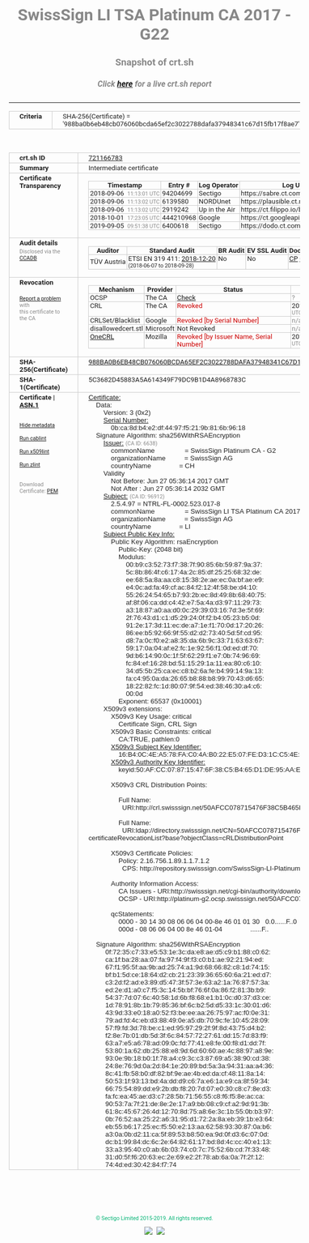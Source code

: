 # SwissSign LI TSA Platinum CA 2017 - G22
### Snapshot of crt.sh
##### Click [here](https://crt.sh/?q=988BA0B6EB48CB076060BCDA65EF2C3022788DAFA37948341C67D15FB17F8AE7) for a live crt.sh report

---
<!DOCTYPE HTML PUBLIC "-//W3C//DTD HTML 4.0 Transitional//EN">
<HTML>
<HEAD>
  <META http-equiv="Content-Type" content="text/html; charset=UTF-8">
  <TITLE>crt.sh | 988ba0b6eb48cb076060bcda65ef2c3022788dafa37948341c67d15fb17f8ae7</TITLE>
  <META name="description" content="Free CT Log Certificate Search Tool from Sectigo (formerly Comodo CA)">
  <META name="keywords" content="crt.sh, CT, Certificate Transparency, Certificate Search, SSL Certificate, Sectigo, Comodo CA">
  <LINK href="//fonts.googleapis.com/css?family=Roboto+Mono|Roboto:400,400i,700,700i" rel="stylesheet">
  <STYLE type="text/css">
    a {
      white-space: nowrap;
    }
    body {
      color: #888888;
      font: 12pt Roboto, sans-serif;
      padding-top: 10px;
      text-align: center
    }
    form {
      margin: 0px
    }
    span {
      border-radius: 10px
    }
    span.heading {
      color: #888888;
      font: 12pt Roboto, sans-serif
    }
    span.title {
      background-color: #00B373;
      color: #FFFFFF;
      font: bold 18pt Roboto, sans-serif;
      padding: 0px 5px
    }
    span.text {
      color: #888888;
      font: 10pt Roboto, sans-serif
    }
    span.whiteongrey {
      background-color: #D9D9D6;
      color: #FFFFFF;
      font: bold 18pt Roboto, sans-serif;
      padding: 0px 5px
    }
    table {
      border-collapse: collapse;
      color: #222222;
      font: 10pt Roboto, sans-serif;
      margin-left: auto;
      margin-right: auto
    }
    table.options {
      border: none;
      margin-left: 10px
    }
    td, th {
      border: 1px solid #CCCCCC;
      padding: 0px 2px;
      text-align: left;
      vertical-align: top
    }
    td.outer, th.outer {
      border: 1px solid #CCCCCC;
      padding: 2px 20px;
      text-align: left
    }
    th.heading {
      color: #888888;
      font: bold italic 12pt Roboto, sans-serif;
      padding: 20px 0px 0px;
      text-align: center
    }
    th.options, td.options {
      border: none;
      vertical-align: middle
    }
    td.text {
      font: 10pt "Roboto Mono", sans-serif;
      padding: 2px 20px
    }
    td.heading {
      border: none;
      color: #888888;
      font: 12pt Roboto, sans-serif;
      padding-top: 20px;
      text-align: center
    }
    table.lint td, th {
      text-align: center
    }
    .button {
      background-color: #00B373;
      border-radius: 10px;
      color: #FFFFFF;
      font: bold 13pt Roboto, sans-serif
    }
    .copyright {
      font: 8pt Roboto, sans-serif;
      color: #00B373
    }
    .input {
      border: 1px solid #888888;
      font-weight: bold;
      text-align: center
    }
    .small {
      font: 8pt Roboto, sans-serif;
      color: #888888
    }
    .error {
      background-color: #FFDFDF;
      color: #CC0000;
      font-weight: bold
    }
    .fatal {
      background-color: #0000AA;
      color: #FFFFFF;
      font-weight: bold
    }
    .notice {
      background-color: #FFFFDF;
      color: #606000
    }
    .warning {
      background-color: #FFEFDF;
      color: #DF6000
    }
  </STYLE>
</HEAD>
<BODY>

<TABLE>
  <TR>
    <TH class="outer">Criteria</TH>
    <TD class="outer">SHA-256(Certificate) = '988ba0b6eb48cb076060bcda65ef2c3022788dafa37948341c67d15fb17f8ae7'</TD>
  </TR>
</TABLE>
<BR>
<TABLE>
  <TR>
    <TH class="outer">crt.sh ID</TH>
    <TD class="outer"><A href="?id=721166783">721166783</A></TD>
  </TR>
  <TR>
    <TH class="outer">Summary</TH>
    <TD class="outer">Intermediate certificate</TD>
  </TR>
  <TR>
    <TH class="outer">Certificate<BR>Transparency</TH>
    <TD class="outer">
<TABLE class="options" style="margin-left:0px">
  <TR>
    <TH>Timestamp</TH>
    <TH>Entry #</TH>
    <TH>Log Operator</TH>
    <TH>Log URL</TH>
  </TR>
  <TR>
    <TD>2018-09-06&nbsp; <FONT class="small">11:13:01 UTC</FONT></TD>
    <TD>94204699</TD>
    <TD>Sectigo</TD>
    <TD>https://sabre.ct.comodo.com</TD>
  </TR>
  <TR>
    <TD>2018-09-06&nbsp; <FONT class="small">11:13:02 UTC</FONT></TD>
    <TD>6139580</TD>
    <TD>NORDUnet</TD>
    <TD>https://plausible.ct.nordu.net</TD>
  </TR>
  <TR>
    <TD>2018-09-06&nbsp; <FONT class="small">11:13:02 UTC</FONT></TD>
    <TD>2919242</TD>
    <TD>Up in the Air</TD>
    <TD>https://ct.filippo.io/behindthesofa</TD>
  </TR>
  <TR>
    <TD>2018-10-01&nbsp; <FONT class="small">17:23:05 UTC</FONT></TD>
    <TD>444210968</TD>
    <TD>Google</TD>
    <TD>https://ct.googleapis.com/rocketeer</TD>
  </TR>
  <TR>
    <TD>2019-09-05&nbsp; <FONT class="small">09:51:38 UTC</FONT></TD>
    <TD>6400618</TD>
    <TD>Sectigo</TD>
    <TD>https://dodo.ct.comodo.com</TD>
  </TR>
</TABLE>
    </TD>
  </TR>
  <TR>
    <TH class="outer">Audit details<BR>
      <DIV class="small" style="padding-top:3px">Disclosed via the
        <A href="//ccadb-public.secure.force.com/mozilla/PublicAllIntermediateCerts" target="_blank">CCADB</A></DIV>
    </TH>
    <TD class="outer">
<TABLE class="options" style="margin-left:0px">
  <TR>
    <TH>Auditor</TH>
    <TH>Standard Audit</TH>
    <TH>BR Audit</TH>
    <TH>EV SSL Audit</TH>
    <TH>Documents</TH>
    <TH>CCADB</TH>
    <TH>Root Owner / Certificate</TH>
  </TR>
  <TR>
    <TD style="vertical-align:middle">TÜV Austria</TD>
    <TD>ETSI EN 319 411:
      <A href="https://it-tuv.com/wp-content/uploads/2018/12/AA2018122001_Audit_Attestation_TA_CERT__SwissSign_Platinum_G2.pdf" target="_blank">2018-12-20</A>
      <BR><FONT style="font-size:8pt">(2018-06-07 to 2018-09-28)</FONT></TD>
    <TD>No    <TD>No    <TD>
      <A href="http://repository.swisssign.com/SwissSign-Platinum-CP-CPS.pdf" target="blank">CP</A>
      <A href="http://repository.swisssign.com/SwissSign-Platinum-CP-CPS.pdf" target="blank">CPS</A>
    </TD>
    <TD><A href="//ccadb.force.com/0011J00001JCmW5QAL" target="_blank">0011J00001JCmW5QAL</A></TD>
    <TD><A href="/?id=8986188">SwissSign AG</A></TD>
  </TR>
</TABLE>
    </TD>
  </TR>
  <TR>
    <TH class="outer">Revocation<BR><BR>
      <DIV class="small" style="padding-top:3px"><A href="?id=721166783&opt=problemreporting">Report a problem</A> with<BR>this certificate to the CA</DIV></TH>
    <TD class="outer">
      <TABLE class="options" style="margin-left:0px">
        <TR>
          <TH>Mechanism</TH>
          <TH>Provider</TH>
          <TH>Status</TH>
          <TH>Revocation Date</TH>
          <TH>Last Observed in CRL</TH>
          <TH>Last Checked <SPAN style="color:#CC0000;vertical-align:middle;font-size:70%;font-weight:normal">(Error)</SPAN></TH>
        </TR>
        <TR>
          <TD>OCSP</TD>
          <TD>The CA</TD>
          <TD><A href="?id=721166783&opt=ocsp">Check</A></TD>
          <TD><SPAN style="color:#888888">?</SPAN></TD>
          <TD><SPAN style="color:#888888">n/a</SPAN></TD>
          <TD><SPAN style="color:#888888">?</SPAN></TD>
        </TR>
        <TR>
          <TD>CRL</TD>
          <TD>The CA</TD>
          <TD><SPAN style="color:#CC0000">Revoked</SPAN></TD><TD>2018-11-14&nbsp; <FONT class="small">15:41:53 UTC</FONT></TD><TD>2019-11-06&nbsp; <FONT class="small">17:53:29 UTC</FONT></TD><TD>2019-12-04&nbsp; <FONT class="small">16:18:02 UTC</FONT></TD>
        </TR>
        <TR>
          <TD>CRLSet/Blacklist</TD>
          <TD>Google</TD>
          <TD><SPAN style="color:#CC0000">Revoked [by Serial Number]</SPAN></TD>
          <TD><SPAN style="color:#888888">n/a</SPAN></TD>
          <TD><SPAN style="color:#888888">n/a</SPAN></TD>
          <TD><SPAN style="color:#888888">n/a</SPAN></TD>
        </TR>
        <TR>
          <TD>disallowedcert.stl</TD>
          <TD>Microsoft</TD>
          <TD>Not Revoked</TD>
          <TD><SPAN style="color:#888888">n/a</SPAN></TD>
          <TD><SPAN style="color:#888888">n/a</SPAN></TD>
          <TD><SPAN style="color:#888888">n/a</SPAN></TD>
        </TR>
        <TR>
          <TD><A href="/mozilla-onecrl" target="_blank">OneCRL</A></TD>
          <TD>Mozilla</TD>
          <TD><SPAN style="color:#CC0000">Revoked [by Issuer Name, Serial Number]</SPAN></TD><TD>2018-12-07&nbsp; <FONT class="small">09:51:34 UTC</FONT></TD>
          <TD><SPAN style="color:#888888">n/a</SPAN></TD>
          <TD><SPAN style="color:#888888">n/a</SPAN></TD>
        </TR>
      </TABLE>
    </TD>
  </TR>
  <TR>
    <TH class="outer">SHA-256(Certificate)</TH>
    <TD class="outer"><A href="//censys.io/certificates/988ba0b6eb48cb076060bcda65ef2c3022788dafa37948341c67d15fb17f8ae7">988BA0B6EB48CB076060BCDA65EF2C3022788DAFA37948341C67D15FB17F8AE7</A></TD>
  </TR>
  <TR>
    <TH class="outer">SHA-1(Certificate)</TH>
    <TD class="outer">5C3682D45883A5A614349F79DC9B1D4A8968783C</TD>
  </TR>
  <TR>
    <TH class="outer">Certificate | <A href="?asn1=721166783">ASN.1</A>
      <SPAN class="small"><BR>
      <BR><BR><A href="?id=721166783&opt=nometadata">Hide metadata</A>
      <BR><BR><A href="?id=721166783&opt=cablint">Run cablint</A>
      <BR><BR><A href="?id=721166783&opt=x509lint">Run x509lint</A>
      <BR><BR><A href="?id=721166783&opt=zlint">Run zlint</A>
      <BR><BR><BR>Download Certificate: <A href="?d=721166783">PEM</A>
      </SPAN>
    </TH>
    <TD class="text"><A href="?d=721166783">Certificate:</A><BR>&nbsp;&nbsp;&nbsp;&nbsp;Data:<BR>&nbsp;&nbsp;&nbsp;&nbsp;&nbsp;&nbsp;&nbsp;&nbsp;Version:&nbsp;3&nbsp;(0x2)<BR>&nbsp;&nbsp;&nbsp;&nbsp;&nbsp;&nbsp;&nbsp;&nbsp;<A href="?serial=0bca8db4e2df4497f5219b816b9618">Serial&nbsp;Number:</A><BR>&nbsp;&nbsp;&nbsp;&nbsp;&nbsp;&nbsp;&nbsp;&nbsp;&nbsp;&nbsp;&nbsp;&nbsp;0b:ca:8d:b4:e2:df:44:97:f5:21:9b:81:6b:96:18<BR>&nbsp;&nbsp;&nbsp;&nbsp;Signature&nbsp;Algorithm:&nbsp;sha256WithRSAEncryption<BR>&nbsp;&nbsp;&nbsp;&nbsp;&nbsp;&nbsp;&nbsp;&nbsp;<A href="?caid=6638">Issuer:</A> <SPAN class="small">(CA ID: 6638)</SPAN><BR>&nbsp;&nbsp;&nbsp;&nbsp;&nbsp;&nbsp;&nbsp;&nbsp;&nbsp;&nbsp;&nbsp;&nbsp;commonName&nbsp;&nbsp;&nbsp;&nbsp;&nbsp;&nbsp;&nbsp;&nbsp;&nbsp;&nbsp;&nbsp;&nbsp;&nbsp;&nbsp;&nbsp;&nbsp;=&nbsp;SwissSign&nbsp;Platinum&nbsp;CA&nbsp;-&nbsp;G2<BR>&nbsp;&nbsp;&nbsp;&nbsp;&nbsp;&nbsp;&nbsp;&nbsp;&nbsp;&nbsp;&nbsp;&nbsp;organizationName&nbsp;&nbsp;&nbsp;&nbsp;&nbsp;&nbsp;&nbsp;&nbsp;&nbsp;&nbsp;=&nbsp;SwissSign&nbsp;AG<BR>&nbsp;&nbsp;&nbsp;&nbsp;&nbsp;&nbsp;&nbsp;&nbsp;&nbsp;&nbsp;&nbsp;&nbsp;countryName&nbsp;&nbsp;&nbsp;&nbsp;&nbsp;&nbsp;&nbsp;&nbsp;&nbsp;&nbsp;&nbsp;&nbsp;&nbsp;&nbsp;&nbsp;=&nbsp;CH<BR>&nbsp;&nbsp;&nbsp;&nbsp;&nbsp;&nbsp;&nbsp;&nbsp;Validity<BR>&nbsp;&nbsp;&nbsp;&nbsp;&nbsp;&nbsp;&nbsp;&nbsp;&nbsp;&nbsp;&nbsp;&nbsp;Not&nbsp;Before:&nbsp;Jun&nbsp;27&nbsp;05:36:14&nbsp;2017&nbsp;GMT<BR>&nbsp;&nbsp;&nbsp;&nbsp;&nbsp;&nbsp;&nbsp;&nbsp;&nbsp;&nbsp;&nbsp;&nbsp;Not&nbsp;After&nbsp;:&nbsp;Jun&nbsp;27&nbsp;05:36:14&nbsp;2032&nbsp;GMT<BR>&nbsp;&nbsp;&nbsp;&nbsp;&nbsp;&nbsp;&nbsp;&nbsp;<A href="?caid=96912">Subject:</A> <SPAN class="small">(CA ID: 96912)</SPAN><BR>&nbsp;&nbsp;&nbsp;&nbsp;&nbsp;&nbsp;&nbsp;&nbsp;&nbsp;&nbsp;&nbsp;&nbsp;2.5.4.97&nbsp;=&nbsp;NTRL-FL-0002.523.017-8<BR>&nbsp;&nbsp;&nbsp;&nbsp;&nbsp;&nbsp;&nbsp;&nbsp;&nbsp;&nbsp;&nbsp;&nbsp;commonName&nbsp;&nbsp;&nbsp;&nbsp;&nbsp;&nbsp;&nbsp;&nbsp;&nbsp;&nbsp;&nbsp;&nbsp;&nbsp;&nbsp;&nbsp;&nbsp;=&nbsp;SwissSign&nbsp;LI&nbsp;TSA&nbsp;Platinum&nbsp;CA&nbsp;2017&nbsp;-&nbsp;G22<BR>&nbsp;&nbsp;&nbsp;&nbsp;&nbsp;&nbsp;&nbsp;&nbsp;&nbsp;&nbsp;&nbsp;&nbsp;organizationName&nbsp;&nbsp;&nbsp;&nbsp;&nbsp;&nbsp;&nbsp;&nbsp;&nbsp;&nbsp;=&nbsp;SwissSign&nbsp;AG<BR>&nbsp;&nbsp;&nbsp;&nbsp;&nbsp;&nbsp;&nbsp;&nbsp;&nbsp;&nbsp;&nbsp;&nbsp;countryName&nbsp;&nbsp;&nbsp;&nbsp;&nbsp;&nbsp;&nbsp;&nbsp;&nbsp;&nbsp;&nbsp;&nbsp;&nbsp;&nbsp;&nbsp;=&nbsp;LI<BR>&nbsp;&nbsp;&nbsp;&nbsp;&nbsp;&nbsp;&nbsp;&nbsp;<A href="?spkisha256=0b01083d1823f624f1ba799f5079cb5659f897fa48b13a9a524f93ef552dda98">Subject&nbsp;Public&nbsp;Key&nbsp;Info:</A><BR>&nbsp;&nbsp;&nbsp;&nbsp;&nbsp;&nbsp;&nbsp;&nbsp;&nbsp;&nbsp;&nbsp;&nbsp;Public&nbsp;Key&nbsp;Algorithm:&nbsp;rsaEncryption<BR>&nbsp;&nbsp;&nbsp;&nbsp;&nbsp;&nbsp;&nbsp;&nbsp;&nbsp;&nbsp;&nbsp;&nbsp;&nbsp;&nbsp;&nbsp;&nbsp;Public-Key:&nbsp;(2048&nbsp;bit)<BR>&nbsp;&nbsp;&nbsp;&nbsp;&nbsp;&nbsp;&nbsp;&nbsp;&nbsp;&nbsp;&nbsp;&nbsp;&nbsp;&nbsp;&nbsp;&nbsp;Modulus:<BR>&nbsp;&nbsp;&nbsp;&nbsp;&nbsp;&nbsp;&nbsp;&nbsp;&nbsp;&nbsp;&nbsp;&nbsp;&nbsp;&nbsp;&nbsp;&nbsp;&nbsp;&nbsp;&nbsp;&nbsp;00:b9:c3:52:73:f7:38:7f:90:85:6b:59:87:9a:37:<BR>&nbsp;&nbsp;&nbsp;&nbsp;&nbsp;&nbsp;&nbsp;&nbsp;&nbsp;&nbsp;&nbsp;&nbsp;&nbsp;&nbsp;&nbsp;&nbsp;&nbsp;&nbsp;&nbsp;&nbsp;5c:8b:86:4f:c6:17:4a:2c:85:df:25:25:68:32:de:<BR>&nbsp;&nbsp;&nbsp;&nbsp;&nbsp;&nbsp;&nbsp;&nbsp;&nbsp;&nbsp;&nbsp;&nbsp;&nbsp;&nbsp;&nbsp;&nbsp;&nbsp;&nbsp;&nbsp;&nbsp;ee:68:5a:8a:aa:c8:15:38:2e:ae:ec:0a:bf:ae:e9:<BR>&nbsp;&nbsp;&nbsp;&nbsp;&nbsp;&nbsp;&nbsp;&nbsp;&nbsp;&nbsp;&nbsp;&nbsp;&nbsp;&nbsp;&nbsp;&nbsp;&nbsp;&nbsp;&nbsp;&nbsp;e4:0c:ad:fa:49:cf:ac:84:f2:12:4f:58:be:d4:10:<BR>&nbsp;&nbsp;&nbsp;&nbsp;&nbsp;&nbsp;&nbsp;&nbsp;&nbsp;&nbsp;&nbsp;&nbsp;&nbsp;&nbsp;&nbsp;&nbsp;&nbsp;&nbsp;&nbsp;&nbsp;55:26:24:54:65:b7:93:2b:ec:8d:49:8b:68:40:75:<BR>&nbsp;&nbsp;&nbsp;&nbsp;&nbsp;&nbsp;&nbsp;&nbsp;&nbsp;&nbsp;&nbsp;&nbsp;&nbsp;&nbsp;&nbsp;&nbsp;&nbsp;&nbsp;&nbsp;&nbsp;af:8f:06:ca:dd:c4:42:e7:5a:4a:d3:97:11:29:73:<BR>&nbsp;&nbsp;&nbsp;&nbsp;&nbsp;&nbsp;&nbsp;&nbsp;&nbsp;&nbsp;&nbsp;&nbsp;&nbsp;&nbsp;&nbsp;&nbsp;&nbsp;&nbsp;&nbsp;&nbsp;a3:18:87:a0:aa:d0:0c:29:39:03:16:7d:3e:5f:69:<BR>&nbsp;&nbsp;&nbsp;&nbsp;&nbsp;&nbsp;&nbsp;&nbsp;&nbsp;&nbsp;&nbsp;&nbsp;&nbsp;&nbsp;&nbsp;&nbsp;&nbsp;&nbsp;&nbsp;&nbsp;2f:76:43:d1:c1:d5:29:24:0f:f2:b4:05:23:b5:0d:<BR>&nbsp;&nbsp;&nbsp;&nbsp;&nbsp;&nbsp;&nbsp;&nbsp;&nbsp;&nbsp;&nbsp;&nbsp;&nbsp;&nbsp;&nbsp;&nbsp;&nbsp;&nbsp;&nbsp;&nbsp;91:2e:17:3d:11:ec:de:a7:1e:f1:70:0d:17:20:26:<BR>&nbsp;&nbsp;&nbsp;&nbsp;&nbsp;&nbsp;&nbsp;&nbsp;&nbsp;&nbsp;&nbsp;&nbsp;&nbsp;&nbsp;&nbsp;&nbsp;&nbsp;&nbsp;&nbsp;&nbsp;86:ee:b5:92:66:9f:55:d2:d2:73:40:5d:5f:cd:95:<BR>&nbsp;&nbsp;&nbsp;&nbsp;&nbsp;&nbsp;&nbsp;&nbsp;&nbsp;&nbsp;&nbsp;&nbsp;&nbsp;&nbsp;&nbsp;&nbsp;&nbsp;&nbsp;&nbsp;&nbsp;d8:7a:0c:f0:e2:a8:35:da:6b:9c:33:71:63:63:67:<BR>&nbsp;&nbsp;&nbsp;&nbsp;&nbsp;&nbsp;&nbsp;&nbsp;&nbsp;&nbsp;&nbsp;&nbsp;&nbsp;&nbsp;&nbsp;&nbsp;&nbsp;&nbsp;&nbsp;&nbsp;59:17:0a:04:af:e2:fc:1e:92:56:f1:0d:ed:df:70:<BR>&nbsp;&nbsp;&nbsp;&nbsp;&nbsp;&nbsp;&nbsp;&nbsp;&nbsp;&nbsp;&nbsp;&nbsp;&nbsp;&nbsp;&nbsp;&nbsp;&nbsp;&nbsp;&nbsp;&nbsp;9d:b6:14:90:0c:1f:5f:62:29:f1:e7:0b:74:96:69:<BR>&nbsp;&nbsp;&nbsp;&nbsp;&nbsp;&nbsp;&nbsp;&nbsp;&nbsp;&nbsp;&nbsp;&nbsp;&nbsp;&nbsp;&nbsp;&nbsp;&nbsp;&nbsp;&nbsp;&nbsp;fc:84:ef:16:28:bd:51:15:29:1a:11:ea:80:c6:10:<BR>&nbsp;&nbsp;&nbsp;&nbsp;&nbsp;&nbsp;&nbsp;&nbsp;&nbsp;&nbsp;&nbsp;&nbsp;&nbsp;&nbsp;&nbsp;&nbsp;&nbsp;&nbsp;&nbsp;&nbsp;34:d5:5b:25:ca:ec:c8:b2:6a:fe:b4:99:14:9a:13:<BR>&nbsp;&nbsp;&nbsp;&nbsp;&nbsp;&nbsp;&nbsp;&nbsp;&nbsp;&nbsp;&nbsp;&nbsp;&nbsp;&nbsp;&nbsp;&nbsp;&nbsp;&nbsp;&nbsp;&nbsp;fa:c4:95:0a:da:26:65:b8:88:b8:99:70:43:d6:65:<BR>&nbsp;&nbsp;&nbsp;&nbsp;&nbsp;&nbsp;&nbsp;&nbsp;&nbsp;&nbsp;&nbsp;&nbsp;&nbsp;&nbsp;&nbsp;&nbsp;&nbsp;&nbsp;&nbsp;&nbsp;18:22:82:fc:1d:80:07:9f:54:ed:38:46:30:a4:c6:<BR>&nbsp;&nbsp;&nbsp;&nbsp;&nbsp;&nbsp;&nbsp;&nbsp;&nbsp;&nbsp;&nbsp;&nbsp;&nbsp;&nbsp;&nbsp;&nbsp;&nbsp;&nbsp;&nbsp;&nbsp;00:0d<BR>&nbsp;&nbsp;&nbsp;&nbsp;&nbsp;&nbsp;&nbsp;&nbsp;&nbsp;&nbsp;&nbsp;&nbsp;&nbsp;&nbsp;&nbsp;&nbsp;Exponent:&nbsp;65537&nbsp;(0x10001)<BR>&nbsp;&nbsp;&nbsp;&nbsp;&nbsp;&nbsp;&nbsp;&nbsp;X509v3&nbsp;extensions:<BR>&nbsp;&nbsp;&nbsp;&nbsp;&nbsp;&nbsp;&nbsp;&nbsp;&nbsp;&nbsp;&nbsp;&nbsp;X509v3&nbsp;Key&nbsp;Usage:&nbsp;critical<BR>&nbsp;&nbsp;&nbsp;&nbsp;&nbsp;&nbsp;&nbsp;&nbsp;&nbsp;&nbsp;&nbsp;&nbsp;&nbsp;&nbsp;&nbsp;&nbsp;Certificate&nbsp;Sign,&nbsp;CRL&nbsp;Sign<BR>&nbsp;&nbsp;&nbsp;&nbsp;&nbsp;&nbsp;&nbsp;&nbsp;&nbsp;&nbsp;&nbsp;&nbsp;X509v3&nbsp;Basic&nbsp;Constraints:&nbsp;critical<BR>&nbsp;&nbsp;&nbsp;&nbsp;&nbsp;&nbsp;&nbsp;&nbsp;&nbsp;&nbsp;&nbsp;&nbsp;&nbsp;&nbsp;&nbsp;&nbsp;CA:TRUE,&nbsp;pathlen:0<BR>&nbsp;&nbsp;&nbsp;&nbsp;&nbsp;&nbsp;&nbsp;&nbsp;&nbsp;&nbsp;&nbsp;&nbsp;<A href="?ski=16b40c4ea578fac04ab022e507fed31cc54e53b6">X509v3&nbsp;Subject&nbsp;Key&nbsp;Identifier:</A><BR>&nbsp;&nbsp;&nbsp;&nbsp;&nbsp;&nbsp;&nbsp;&nbsp;&nbsp;&nbsp;&nbsp;&nbsp;&nbsp;&nbsp;&nbsp;&nbsp;16:B4:0C:4E:A5:78:FA:C0:4A:B0:22:E5:07:FE:D3:1C:C5:4E:53:B6<BR>&nbsp;&nbsp;&nbsp;&nbsp;&nbsp;&nbsp;&nbsp;&nbsp;&nbsp;&nbsp;&nbsp;&nbsp;<A href="?ski=50afcc078715476f38c5b465d1de95aae9df9ccc">X509v3&nbsp;Authority&nbsp;Key&nbsp;Identifier:</A><BR>&nbsp;&nbsp;&nbsp;&nbsp;&nbsp;&nbsp;&nbsp;&nbsp;&nbsp;&nbsp;&nbsp;&nbsp;&nbsp;&nbsp;&nbsp;&nbsp;keyid:50:AF:CC:07:87:15:47:6F:38:C5:B4:65:D1:DE:95:AA:E9:DF:9C:CC<BR><BR>&nbsp;&nbsp;&nbsp;&nbsp;&nbsp;&nbsp;&nbsp;&nbsp;&nbsp;&nbsp;&nbsp;&nbsp;X509v3&nbsp;CRL&nbsp;Distribution&nbsp;Points:&nbsp;<BR><BR>&nbsp;&nbsp;&nbsp;&nbsp;&nbsp;&nbsp;&nbsp;&nbsp;&nbsp;&nbsp;&nbsp;&nbsp;&nbsp;&nbsp;&nbsp;&nbsp;Full&nbsp;Name:<BR>&nbsp;&nbsp;&nbsp;&nbsp;&nbsp;&nbsp;&nbsp;&nbsp;&nbsp;&nbsp;&nbsp;&nbsp;&nbsp;&nbsp;&nbsp;&nbsp;&nbsp;&nbsp;URI:http://crl.swisssign.net/50AFCC078715476F38C5B465D1DE95AAE9DF9CCC<BR><BR>&nbsp;&nbsp;&nbsp;&nbsp;&nbsp;&nbsp;&nbsp;&nbsp;&nbsp;&nbsp;&nbsp;&nbsp;&nbsp;&nbsp;&nbsp;&nbsp;Full&nbsp;Name:<BR>&nbsp;&nbsp;&nbsp;&nbsp;&nbsp;&nbsp;&nbsp;&nbsp;&nbsp;&nbsp;&nbsp;&nbsp;&nbsp;&nbsp;&nbsp;&nbsp;&nbsp;&nbsp;URI:ldap://directory.swisssign.net/CN=50AFCC078715476F38C5B465D1DE95AAE9DF9CCC%2CO=SwissSign%2CC=CH?certificateRevocationList?base?objectClass=cRLDistributionPoint<BR><BR>&nbsp;&nbsp;&nbsp;&nbsp;&nbsp;&nbsp;&nbsp;&nbsp;&nbsp;&nbsp;&nbsp;&nbsp;X509v3&nbsp;Certificate&nbsp;Policies:&nbsp;<BR>&nbsp;&nbsp;&nbsp;&nbsp;&nbsp;&nbsp;&nbsp;&nbsp;&nbsp;&nbsp;&nbsp;&nbsp;&nbsp;&nbsp;&nbsp;&nbsp;Policy:&nbsp;2.16.756.1.89.1.1.7.1.2<BR>&nbsp;&nbsp;&nbsp;&nbsp;&nbsp;&nbsp;&nbsp;&nbsp;&nbsp;&nbsp;&nbsp;&nbsp;&nbsp;&nbsp;&nbsp;&nbsp;&nbsp;&nbsp;CPS:&nbsp;http://repository.swisssign.com/SwissSign-LI-Platinum-CP-CPS.pdf<BR><BR>&nbsp;&nbsp;&nbsp;&nbsp;&nbsp;&nbsp;&nbsp;&nbsp;&nbsp;&nbsp;&nbsp;&nbsp;Authority&nbsp;Information&nbsp;Access:&nbsp;<BR>&nbsp;&nbsp;&nbsp;&nbsp;&nbsp;&nbsp;&nbsp;&nbsp;&nbsp;&nbsp;&nbsp;&nbsp;&nbsp;&nbsp;&nbsp;&nbsp;CA&nbsp;Issuers&nbsp;-&nbsp;URI:http://swisssign.net/cgi-bin/authority/download/50AFCC078715476F38C5B465D1DE95AAE9DF9CCC<BR>&nbsp;&nbsp;&nbsp;&nbsp;&nbsp;&nbsp;&nbsp;&nbsp;&nbsp;&nbsp;&nbsp;&nbsp;&nbsp;&nbsp;&nbsp;&nbsp;OCSP&nbsp;-&nbsp;URI:http://platinum-g2.ocsp.swisssign.net/50AFCC078715476F38C5B465D1DE95AAE9DF9CCC<BR><BR>&nbsp;&nbsp;&nbsp;&nbsp;&nbsp;&nbsp;&nbsp;&nbsp;&nbsp;&nbsp;&nbsp;&nbsp;qcStatements:&nbsp;<BR>&nbsp;&nbsp;&nbsp;&nbsp;&nbsp;&nbsp;&nbsp;&nbsp;&nbsp;&nbsp;&nbsp;&nbsp;&nbsp;&nbsp;&nbsp;&nbsp;0000&nbsp;-&nbsp;30&nbsp;14&nbsp;30&nbsp;08&nbsp;06&nbsp;06&nbsp;04&nbsp;00-8e&nbsp;46&nbsp;01&nbsp;01&nbsp;30&nbsp;&nbsp;&nbsp;0.0......F..0<BR>&nbsp;&nbsp;&nbsp;&nbsp;&nbsp;&nbsp;&nbsp;&nbsp;&nbsp;&nbsp;&nbsp;&nbsp;&nbsp;&nbsp;&nbsp;&nbsp;000d&nbsp;-&nbsp;08&nbsp;06&nbsp;06&nbsp;04&nbsp;00&nbsp;8e&nbsp;46&nbsp;01-04&nbsp;&nbsp;&nbsp;&nbsp;&nbsp;&nbsp;&nbsp;&nbsp;&nbsp;&nbsp;&nbsp;&nbsp;&nbsp;&nbsp;&nbsp;......F..<BR><BR>&nbsp;&nbsp;&nbsp;&nbsp;Signature&nbsp;Algorithm:&nbsp;sha256WithRSAEncryption<BR>&nbsp;&nbsp;&nbsp;&nbsp;&nbsp;&nbsp;&nbsp;&nbsp;&nbsp;0f:72:35:c7:33:e5:53:1e:3c:da:e8:ae:d5:c9:b1:88:c0:62:<BR>&nbsp;&nbsp;&nbsp;&nbsp;&nbsp;&nbsp;&nbsp;&nbsp;&nbsp;ca:1f:ba:28:aa:07:fa:97:f4:9f:f3:c0:b1:ae:92:21:94:ed:<BR>&nbsp;&nbsp;&nbsp;&nbsp;&nbsp;&nbsp;&nbsp;&nbsp;&nbsp;67:f1:95:5f:aa:9b:ad:25:74:a1:9d:68:66:82:c8:1d:74:15:<BR>&nbsp;&nbsp;&nbsp;&nbsp;&nbsp;&nbsp;&nbsp;&nbsp;&nbsp;bf:b1:5d:ce:18:64:d2:cb:21:23:39:36:65:60:6a:21:ed:d7:<BR>&nbsp;&nbsp;&nbsp;&nbsp;&nbsp;&nbsp;&nbsp;&nbsp;&nbsp;c3:2d:f2:ad:e3:89:d5:47:3f:57:3e:63:a2:1a:76:87:57:3a:<BR>&nbsp;&nbsp;&nbsp;&nbsp;&nbsp;&nbsp;&nbsp;&nbsp;&nbsp;ed:2e:d1:a0:c7:f5:3c:14:5b:bf:76:6f:0a:86:f2:81:3b:b9:<BR>&nbsp;&nbsp;&nbsp;&nbsp;&nbsp;&nbsp;&nbsp;&nbsp;&nbsp;54:37:7d:07:6c:40:58:1d:6b:f8:68:e1:b1:0c:d0:37:d3:ce:<BR>&nbsp;&nbsp;&nbsp;&nbsp;&nbsp;&nbsp;&nbsp;&nbsp;&nbsp;1d:78:91:8b:1b:79:85:36:bf:6c:b2:5d:d5:33:1c:30:01:d6:<BR>&nbsp;&nbsp;&nbsp;&nbsp;&nbsp;&nbsp;&nbsp;&nbsp;&nbsp;43:9d:33:e0:18:a0:52:f3:be:ee:aa:26:75:97:ac:f0:0e:31:<BR>&nbsp;&nbsp;&nbsp;&nbsp;&nbsp;&nbsp;&nbsp;&nbsp;&nbsp;79:ad:fd:4c:eb:d3:88:49:0e:a5:db:70:9c:fe:10:45:28:09:<BR>&nbsp;&nbsp;&nbsp;&nbsp;&nbsp;&nbsp;&nbsp;&nbsp;&nbsp;57:f9:fd:3d:78:be:c1:ed:95:97:29:2f:9f:8d:43:75:d4:b2:<BR>&nbsp;&nbsp;&nbsp;&nbsp;&nbsp;&nbsp;&nbsp;&nbsp;&nbsp;f2:8e:7b:01:db:5d:3f:6c:84:57:72:27:61:dd:15:7d:83:f9:<BR>&nbsp;&nbsp;&nbsp;&nbsp;&nbsp;&nbsp;&nbsp;&nbsp;&nbsp;63:a7:e5:a6:78:ad:09:0c:fd:77:41:e8:fe:00:f8:d1:dd:7f:<BR>&nbsp;&nbsp;&nbsp;&nbsp;&nbsp;&nbsp;&nbsp;&nbsp;&nbsp;53:80:1a:62:db:25:88:e8:9d:6d:60:60:ae:4c:88:97:a8:9e:<BR>&nbsp;&nbsp;&nbsp;&nbsp;&nbsp;&nbsp;&nbsp;&nbsp;&nbsp;93:0e:9b:18:b0:1f:78:a4:c9:3c:c3:87:69:a5:38:90:cd:38:<BR>&nbsp;&nbsp;&nbsp;&nbsp;&nbsp;&nbsp;&nbsp;&nbsp;&nbsp;24:8e:76:9d:0a:2d:84:1e:20:89:bd:5a:3a:94:31:aa:a4:36:<BR>&nbsp;&nbsp;&nbsp;&nbsp;&nbsp;&nbsp;&nbsp;&nbsp;&nbsp;8c:41:fb:58:b0:df:82:bf:9e:ae:4b:ed:da:cf:48:11:8a:14:<BR>&nbsp;&nbsp;&nbsp;&nbsp;&nbsp;&nbsp;&nbsp;&nbsp;&nbsp;50:53:1f:93:13:bd:4a:dd:d9:c6:7a:e6:1a:e9:ca:8f:59:34:<BR>&nbsp;&nbsp;&nbsp;&nbsp;&nbsp;&nbsp;&nbsp;&nbsp;&nbsp;66:75:54:89:dd:e9:2b:db:f8:20:7d:07:e0:30:c8:c7:8e:d3:<BR>&nbsp;&nbsp;&nbsp;&nbsp;&nbsp;&nbsp;&nbsp;&nbsp;&nbsp;fa:fc:ea:45:ae:d3:c7:28:5b:71:56:55:c8:f6:f5:8e:ac:ca:<BR>&nbsp;&nbsp;&nbsp;&nbsp;&nbsp;&nbsp;&nbsp;&nbsp;&nbsp;90:53:7a:7f:21:de:8e:2e:17:a9:bb:08:c9:cf:a2:9d:91:3b:<BR>&nbsp;&nbsp;&nbsp;&nbsp;&nbsp;&nbsp;&nbsp;&nbsp;&nbsp;61:8c:45:67:26:4d:12:70:8d:75:a8:6e:3c:1b:55:0b:b3:97:<BR>&nbsp;&nbsp;&nbsp;&nbsp;&nbsp;&nbsp;&nbsp;&nbsp;&nbsp;0b:76:52:aa:25:22:a6:31:95:d1:72:2a:8a:eb:39:1b:e3:64:<BR>&nbsp;&nbsp;&nbsp;&nbsp;&nbsp;&nbsp;&nbsp;&nbsp;&nbsp;eb:55:b6:17:25:ec:f5:50:e2:13:aa:62:58:93:30:87:0a:b6:<BR>&nbsp;&nbsp;&nbsp;&nbsp;&nbsp;&nbsp;&nbsp;&nbsp;&nbsp;a3:0a:0b:d2:11:ca:5f:89:53:b8:50:ea:9d:0f:d3:6c:07:0d:<BR>&nbsp;&nbsp;&nbsp;&nbsp;&nbsp;&nbsp;&nbsp;&nbsp;&nbsp;dc:b1:99:84:dc:6c:2e:64:82:61:17:bd:8d:4c:cc:40:e1:13:<BR>&nbsp;&nbsp;&nbsp;&nbsp;&nbsp;&nbsp;&nbsp;&nbsp;&nbsp;33:a3:95:40:c0:ab:6b:03:74:c0:7c:75:52:6b:cd:7f:33:48:<BR>&nbsp;&nbsp;&nbsp;&nbsp;&nbsp;&nbsp;&nbsp;&nbsp;&nbsp;31:d0:5f:f6:20:63:ec:2e:69:e2:2f:78:ab:6a:0a:7f:2f:12:<BR>&nbsp;&nbsp;&nbsp;&nbsp;&nbsp;&nbsp;&nbsp;&nbsp;&nbsp;74:4d:ed:30:42:84:f7:74<BR>    </TD>
  </TR>
</TABLE>

  <BR><BR><BR>

  <P class="copyright">&copy; Sectigo Limited 2015-2019. All rights reserved.</P>
  <DIV>
    <A href="https://sectigo.com/"><IMG src="/sectigo_s.png"></A>
    &nbsp;<A href="https://github.com/crtsh"><IMG src="/GitHub-Mark-32px.png"></A>
  </DIV>
</BODY>
</HTML>

